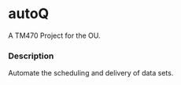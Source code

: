 # autoQ

A TM470 Project for the OU.

### Description

Automate the scheduling and delivery of data sets.




